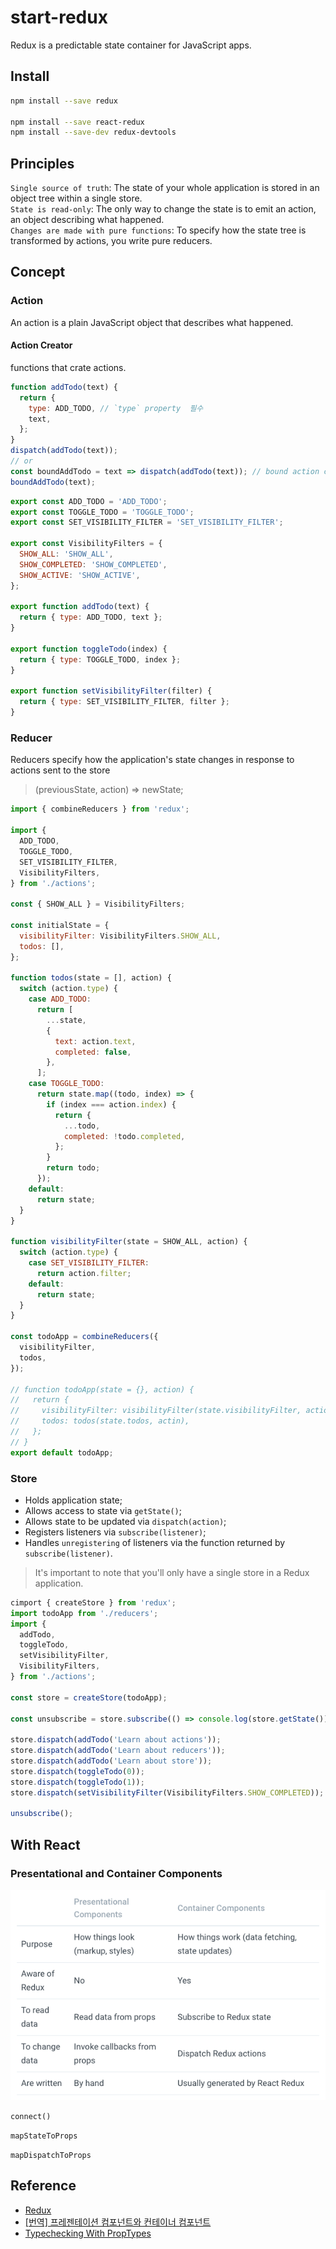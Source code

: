 # start-redux

Redux is a predictable state container for JavaScript apps.

## Install

```bash
npm install --save redux

npm install --save react-redux
npm install --save-dev redux-devtools
```

## Principles

`Single source of truth`: The state of your whole application is stored in an object tree within a single store.  
`State is read-only`: The only way to change the state is to emit an action, an object describing what happened.  
`Changes are made with pure functions`: To specify how the state tree is transformed by actions, you write pure reducers.

## Concept

### Action

An action is a plain JavaScript object that describes what happened.

#### Action Creator

functions that crate actions.

```js
function addTodo(text) {
  return {
    type: ADD_TODO, // `type` property  필수
    text,
  };
}
dispatch(addTodo(text));
// or
const boundAddTodo = text => dispatch(addTodo(text)); // bound action creator
boundAddTodo(text);
```

```js
export const ADD_TODO = 'ADD_TODO';
export const TOGGLE_TODO = 'TOGGLE_TODO';
export const SET_VISIBILITY_FILTER = 'SET_VISIBILITY_FILTER';

export const VisibilityFilters = {
  SHOW_ALL: 'SHOW_ALL',
  SHOW_COMPLETED: 'SHOW_COMPLETED',
  SHOW_ACTIVE: 'SHOW_ACTIVE',
};

export function addTodo(text) {
  return { type: ADD_TODO, text };
}

export function toggleTodo(index) {
  return { type: TOGGLE_TODO, index };
}

export function setVisibilityFilter(filter) {
  return { type: SET_VISIBILITY_FILTER, filter };
}
```

### Reducer

Reducers specify how the application's state changes in response to actions sent to the store

> (previousState, action) => newState;

```js
import { combineReducers } from 'redux';

import {
  ADD_TODO,
  TOGGLE_TODO,
  SET_VISIBILITY_FILTER,
  VisibilityFilters,
} from './actions';

const { SHOW_ALL } = VisibilityFilters;

const initialState = {
  visibilityFilter: VisibilityFilters.SHOW_ALL,
  todos: [],
};

function todos(state = [], action) {
  switch (action.type) {
    case ADD_TODO:
      return [
        ...state,
        {
          text: action.text,
          completed: false,
        },
      ];
    case TOGGLE_TODO:
      return state.map((todo, index) => {
        if (index === action.index) {
          return {
            ...todo,
            completed: !todo.completed,
          };
        }
        return todo;
      });
    default:
      return state;
  }
}

function visibilityFilter(state = SHOW_ALL, action) {
  switch (action.type) {
    case SET_VISIBILITY_FILTER:
      return action.filter;
    default:
      return state;
  }
}

const todoApp = combineReducers({
  visibilityFilter,
  todos,
});

// function todoApp(state = {}, action) {
//   return {
//     visibilityFilter: visibilityFilter(state.visibilityFilter, action),
//     todos: todos(state.todos, actin),
//   };
// }
export default todoApp;
```

### Store

- Holds application state;
- Allows access to state via `getState()`;
- Allows state to be updated via `dispatch(action)`;
- Registers listeners via `subscribe(listener)`;
- Handles `unregistering` of listeners via the function returned by `subscribe(listener)`.

> It's important to note that you'll only have a single store in a Redux application.

```js
cimport { createStore } from 'redux';
import todoApp from './reducers';
import {
  addTodo,
  toggleTodo,
  setVisibilityFilter,
  VisibilityFilters,
} from './actions';

const store = createStore(todoApp);

const unsubscribe = store.subscribe(() => console.log(store.getState()));

store.dispatch(addTodo('Learn about actions'));
store.dispatch(addTodo('Learn about reducers'));
store.dispatch(addTodo('Learn about store'));
store.dispatch(toggleTodo(0));
store.dispatch(toggleTodo(1));
store.dispatch(setVisibilityFilter(VisibilityFilters.SHOW_COMPLETED));

unsubscribe();
```

## With React

### Presentational and Container Components

![Presentational and Container Components](./img/Presentational-and-Container-Components.png)

`connect()`

`mapStateToProps`

`mapDispatchToProps`

## Reference

- [Redux](https://redux.js.org/)
- [[번역] 프레젠테이션 컴포넌트와 컨테이너 컴포넌트](https://blueshw.github.io/2017/06/26/presentaional-component-container-component/?no-cache=1)
- [Typechecking With PropTypes](https://reactjs.org/docs/typechecking-with-proptypes.html)

